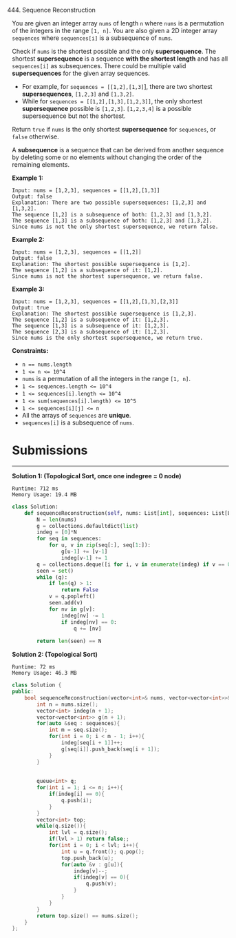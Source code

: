 444. Sequence Reconstruction

You are given an integer array `nums` of length `n` where `nums` is a permutation of the integers in the range `[1, n]`. You are also given a 2D integer array `sequences` where `sequences[i]` is a subsequence of `nums`.

Check if `nums` is the shortest possible and the only **supersequence**. The shortest **supersequence** is a sequence **with the shortest length** and has all `sequences[i]` as subsequences. There could be multiple valid **supersequences** for the given array sequences.

* For example, for `sequences = [[1,2],[1,3]`], there are two shortest **supersequences**, `[1,2,3]` and `[1,3,2]`.
* While for `sequences = [[1,2],[1,3],[1,2,3]]`, the only shortest **supersequence** possible is `[1,2,3]`. `[1,2,3,4]` is a possible supersequence but not the shortest.

Return `true` if `nums` is the only shortest **supersequence** for `sequences`, or `false` otherwise.

A **subsequence** is a sequence that can be derived from another sequence by deleting some or no elements without changing the order of the remaining elements.

 

**Example 1:**
```
Input: nums = [1,2,3], sequences = [[1,2],[1,3]]
Output: false
Explanation: There are two possible supersequences: [1,2,3] and [1,3,2].
The sequence [1,2] is a subsequence of both: [1,2,3] and [1,3,2].
The sequence [1,3] is a subsequence of both: [1,2,3] and [1,3,2].
Since nums is not the only shortest supersequence, we return false.
```

**Example 2:**
```
Input: nums = [1,2,3], sequences = [[1,2]]
Output: false
Explanation: The shortest possible supersequence is [1,2].
The sequence [1,2] is a subsequence of it: [1,2].
Since nums is not the shortest supersequence, we return false.
```

**Example 3:**
```
Input: nums = [1,2,3], sequences = [[1,2],[1,3],[2,3]]
Output: true
Explanation: The shortest possible supersequence is [1,2,3].
The sequence [1,2] is a subsequence of it: [1,2,3].
The sequence [1,3] is a subsequence of it: [1,2,3].
The sequence [2,3] is a subsequence of it: [1,2,3].
Since nums is the only shortest supersequence, we return true.
```

**Constraints:**

* `n == nums.length`
* `1 <= n <= 10^4`
* `nums` is a permutation of all the integers in the range `[1, n]`.
* `1 <= sequences.length <= 10^4`
* `1 <= sequences[i].length <= 10^4`
* `1 <= sum(sequences[i].length) <= 10^5`
* `1 <= sequences[i][j] <= n`
* All the arrays of `sequences` are **unique**.
* `sequences[i]` is a subsequence of `nums`.

# Submissions
---
**Solution 1: (Topological Sort, once one indegree = 0 node)**
```
Runtime: 712 ms
Memory Usage: 19.4 MB
```
```python
class Solution:
    def sequenceReconstruction(self, nums: List[int], sequences: List[List[int]]) -> bool:
        N = len(nums)
        g = collections.defaultdict(list)
        indeg = [0]*N
        for seq in sequences:
            for u, v in zip(seq[:], seq[1:]):
                g[u-1] += [v-1]
                indeg[v-1] += 1
        q = collections.deque([i for i, v in enumerate(indeg) if v == 0])
        seen = set()
        while (q):
            if len(q) > 1:
                return False
            v = q.popleft()
            seen.add(v)
            for nv in g[v]:
                indeg[nv] -= 1
                if indeg[nv] == 0:
                    q += [nv]
            
        return len(seen) == N
```

**Solution 2: (Topological Sort)**
```
Runtime: 72 ms
Memory Usage: 46.3 MB
```
```c++
class Solution {
public:
    bool sequenceReconstruction(vector<int>& nums, vector<vector<int>>& sequences) {
        int n = nums.size();
        vector<int> indeg(n + 1);
        vector<vector<int>> g(n + 1);
        for(auto &seq : sequences){
            int m = seq.size();
            for(int i = 0; i < m - 1; i++){
                indeg[seq[i + 1]]++;
                g[seq[i]].push_back(seq[i + 1]);
            }
        }
        
        
        queue<int> q;
        for(int i = 1; i <= n; i++){
            if(indeg[i] == 0){
                q.push(i);
            }
        }
        vector<int> top;
        while(q.size()){
            int lvl = q.size();
            if(lvl > 1) return false;;
            for(int i = 0; i < lvl; i++){
                int u = q.front(); q.pop();
                top.push_back(u);
                for(auto &v : g[u]){
                    indeg[v]--;
                    if(indeg[v] == 0){
                        q.push(v);
                    }
                }
            }
        }
        return top.size() == nums.size();
    }
};
```
